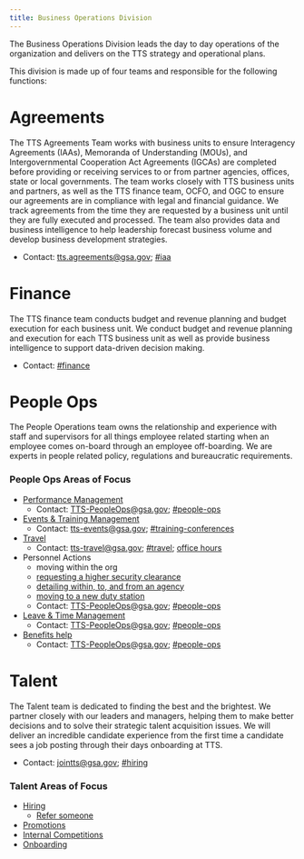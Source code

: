 ```yaml
---
title: Business Operations Division
---
```


The Business Operations Division leads the day to day operations of the organization and delivers on the TTS strategy and
operational plans.

This division is made up of four teams and responsible for the following functions:

# Agreements

The TTS Agreements Team works with business units to ensure Interagency Agreements (IAAs), Memoranda of
Understanding (MOUs), and Intergovernmental Cooperation Act Agreements (IGCAs) are completed before providing or receiving
services to or from partner agencies, offices, state or local governments. The team works closely with TTS business units and
partners, as well as the TTS finance team, OCFO, and OGC to ensure our agreements are in compliance with legal and financial
guidance. We track agreements from the time they are requested by a business unit until they are fully executed and processed. The team also provides data and business intelligence to help leadership forecast business volume and develop business development strategies.

- Contact: tts.agreements@gsa.gov; [#iaa](https://gsa-tts.slack.com/messages/iaa)

# Finance

The TTS finance team conducts budget and revenue planning and budget execution for each business unit. We conduct budget and revenue planning and execution for each TTS business unit as well as provide business intelligence to support data-driven decision making.

- Contact: [#finance](https://gsa-tts.slack.com/messages/finance)

# People Ops

The People Operations team owns the relationship and experience with staff and supervisors for all things
employee related starting when an employee comes on-board through an employee off-boarding. We are experts in people related
policy, regulations and bureaucratic requirements.

### People Ops Areas of Focus

- [Performance Management]({{site.baseurl}}/performance-management/)
  - Contact: TTS-PeopleOps@gsa.gov; [#people-ops](https://gsa-tts.slack.com/messages/people-ops)
- [Events & Training Management]({{site.baseurl}}/conferences-events-training/)
  - Contact: tts-events@gsa.gov; [#training-conferences](https://gsa-tts.slack.com/messages/training-conferences)
- [Travel]({{site.baseurl}}/travel-guide-table-of-contents/)
  - Contact: tts-travel@gsa.gov; [#travel](https://gsa-tts.slack.com/message/travel); [office hours](https://sites.google.com/a/gsa.gov/tts-office-hours/)
- Personnel Actions
  - moving within the org
  - [requesting a higher security clearance]({{site.baseurl}}/top-secret/)
  - [detailing within, to, and from an agency]({{site.baseurl}}/assignee-detail/)
  - [moving to a new duty station]({{site.baseurl}}/moving/)
  - Contact: TTS-PeopleOps@gsa.gov; [#people-ops](https://gsa-tts.slack.com/message/people-ops)
- [Leave & Time Management]({{site.baseurl}}/leave/)
  - Contact: TTS-PeopleOps@gsa.gov; [#people-ops](https://gsa-tts.slack.com/message/people-ops)
- [Benefits help]({{site.baseurl}}/benefits/)
  - Contact: TTS-PeopleOps@gsa.gov; [#people-ops](https://gsa-tts.slack.com/message/people-ops)

# Talent

The Talent team is dedicated to finding the best and the brightest. We partner closely with our leaders and
managers, helping them to make better decisions and to solve their strategic talent acquisition issues. We will deliver an
incredible candidate experience from the first time a candidate sees a job posting through their days onboarding at TTS.

- Contact: jointts@gsa.gov; [#hiring](https://gsa-tts.slack.com/message/hiring)

### Talent Areas of Focus

- [Hiring]({{site.baseurl}}/hiring/)
  - [Refer someone]({{site.baseurl}}/talent/#referring-a-person)
- [Promotions]({{site.baseurl}}/promotions/)
- [Internal Competitions]({{site.baseurl}}/ttsjobs/)
- [Onboarding]({{site.baseurl}}/onboarding-schedule/)
